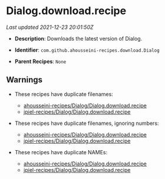 # Dialog.download.recipe

_Last updated 2021-12-23 20:01:50Z_

- **Description**: Downloads the latest version of Dialog.

- **Identifier**: `com.github.ahousseini-recipes.download.Dialog`

- **Parent Recipes**: `None`


## Warnings

- These recipes have duplicate filenames:
    - [ahousseini-recipes/Dialog/Dialog.download.recipe](/autopkg-dupe-tracker/ahousseini-recipes/Dialog/Dialog.download.recipe)
    - [jpiel-recipes/Dialog/Dialog.download.recipe](/autopkg-dupe-tracker/jpiel-recipes/Dialog/Dialog.download.recipe)

- These recipes have duplicate filenames, ignoring numbers:
    - [ahousseini-recipes/Dialog/Dialog.download.recipe](/autopkg-dupe-tracker/ahousseini-recipes/Dialog/Dialog.download.recipe)
    - [jpiel-recipes/Dialog/Dialog.download.recipe](/autopkg-dupe-tracker/jpiel-recipes/Dialog/Dialog.download.recipe)

- These recipes have duplicate NAMEs:
    - [ahousseini-recipes/Dialog/Dialog.download.recipe](/autopkg-dupe-tracker/ahousseini-recipes/Dialog/Dialog.download.recipe)
    - [jpiel-recipes/Dialog/Dialog.download.recipe](/autopkg-dupe-tracker/jpiel-recipes/Dialog/Dialog.download.recipe)